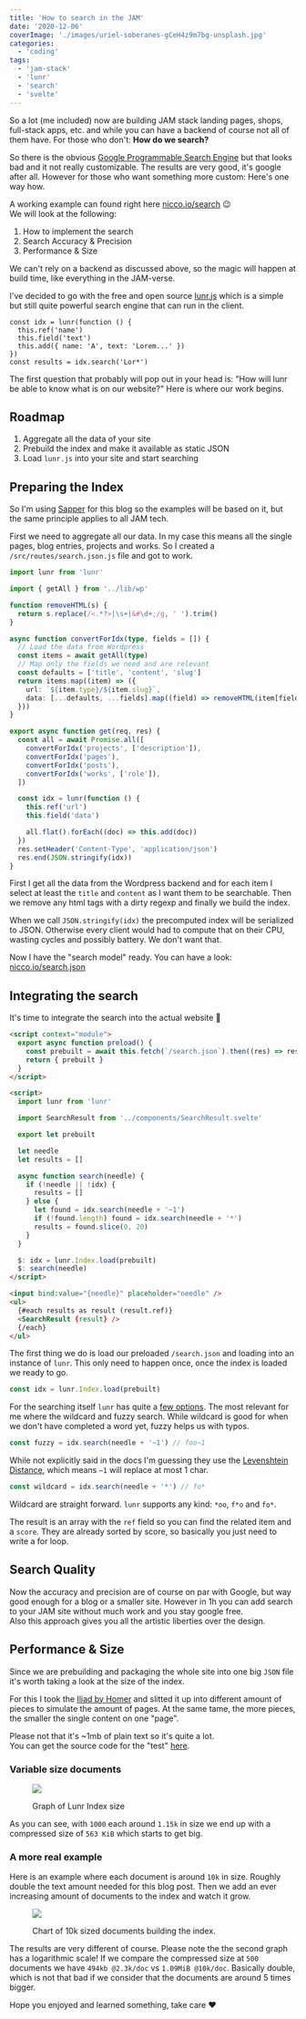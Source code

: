 ```yaml
---
title: 'How to search in the JAM'
date: '2020-12-06'
coverImage: './images/uriel-soberanes-gCeH4z9m7bg-unsplash.jpg'
categories:
  - 'coding'
tags:
  - 'jam-stack'
  - 'lunr'
  - 'search'
  - 'svelte'
---
```


So a lot (me included) now are building JAM stack landing pages, shops, full-stack apps, etc. and while you can have a backend of course not all of them have. For those who don't: **How do we search?**

So there is the obvious [Google Programmable Search Engine](https://programmablesearchengine.google.com/about/) but that looks bad and it not really customizable. The results are very good, it's google after all. However for those who want something more custom: Here's one way how.

A working example can found right here [nicco.io/search](https://nicco.io/search) 😉  
We will look at the following:

1. How to implement the search
2. Search Accuracy & Precision
3. Performance & Size

We can't rely on a backend as discussed above, so the magic will happen at build time, like everything in the JAM-verse.

I've decided to go with the free and open source [lunr.js](https://lunrjs.com/) which is a simple but still quite powerful search engine that can run in the client.

```
const idx = lunr(function () {
  this.ref('name')
  this.field('text')
  this.add({ name: 'A', text: 'Lorem...' })
})
const results = idx.search('Lor*')
```

The first question that probably will pop out in your head is: "How will lunr be able to know what is on our website?" Here is where our work begins.

## Roadmap

1. Aggregate all the data of your site
2. Prebuild the index and make it available as static JSON
3. Load `lunr.js` into your site and start searching

## Preparing the Index

So I'm using [Sapper](https://sapper.svelte.dev/) for this blog so the examples will be based on it, but the same principle applies to all JAM tech.

First we need to aggregate all our data. In my case this means all the single pages, blog entries, projects and works. So I created a `/src/routes/search.json.js` file and got to work.

```ts
import lunr from 'lunr'

import { getAll } from '../lib/wp'

function removeHTML(s) {
  return s.replace(/<.*?>|\s+|&#\d+;/g, ' ').trim()
}

async function convertForIdx(type, fields = []) {
  // Load the data from Wordpress
  const items = await getAll(type)
  // Map only the fields we need and are relevant
  const defaults = ['title', 'content', 'slug']
  return items.map((item) => ({
    url: `${item.type}/${item.slug}`,
    data: [...defaults, ...fields].map((field) => removeHTML(item[field])).join(' '),
  }))
}

export async function get(req, res) {
  const all = await Promise.all([
    convertForIdx('projects', ['description']),
    convertForIdx('pages'),
    convertForIdx('posts'),
    convertForIdx('works', ['role']),
  ])

  const idx = lunr(function () {
    this.ref('url')
    this.field('data')

    all.flat().forEach((doc) => this.add(doc))
  })
  res.setHeader('Content-Type', 'application/json')
  res.end(JSON.stringify(idx))
}
```

First I get all the data from the Wordpress backend and for each item I select at least the `title` and `content` as I want them to be searchable. Then we remove any html tags with a dirty regexp and finally we build the index.

When we call `JSON.stringify(idx)` the precomputed index will be serialized to JSON. Otherwise every client would had to compute that on their CPU, wasting cycles and possibly battery. We don't want that.

Now I have the "search model" ready. You can have a look: [nicco.io/search.json](https://nicco.io/search.json)

## Integrating the search

It's time to integrate the search into the actual website 🚀

```html
<script context="module">
  export async function preload() {
    const prebuilt = await this.fetch(`/search.json`).then((res) => res.json())
    return { prebuilt }
  }
</script>

<script>
  import lunr from 'lunr'

  import SearchResult from '../components/SearchResult.svelte'

  export let prebuilt

  let needle
  let results = []

  async function search(needle) {
    if (!needle || !idx) {
      results = []
    } else {
      let found = idx.search(needle + '~1')
      if (!found.length) found = idx.search(needle + '*')
      results = found.slice(0, 20)
    }
  }

  $: idx = lunr.Index.load(prebuilt)
  $: search(needle)
</script>

<input bind:value="{needle}" placeholder="needle" />
<ul>
  {#each results as result (result.ref)}
  <SearchResult {result} />
  {/each}
</ul>
```

The first thing we do is load our preloaded `/search.json` and loading into an instance of `lunr`. This only need to happen once, once the index is loaded we ready to go.

```ts
const idx = lunr.Index.load(prebuilt)
```

For the searching itself `lunr` has quite a [few options](https://lunrjs.com/guides/searching.html). The most relevant for me where the wildcard and fuzzy search. While wildcard is good for when we don't have completed a word yet, fuzzy helps us with typos.

```ts
const fuzzy = idx.search(needle + '~1') // foo~1
```

While not explicitly said in the docs I'm guessing they use the [Levenshtein Distance](https://en.wikipedia.org/wiki/Levenshtein_distance), which means `~1` will replace at most 1 char.

```ts
const wildcard = idx.search(needle + '*') // fo*
```

Wildcard are straight forward. `lunr` supports any kind: `*oo`, `f*o` and `fo*`.

The result is an array with the `ref` field so you can find the related item and a `score`. They are already sorted by score, so basically you just need to write a for loop.

## Search Quality

Now the accuracy and precision are of course on par with Google, but way good enough for a blog or a smaller site. However in 1h you can add search to your JAM site without much work and you stay google free.  
Also this approach gives you all the artistic liberties over the design.

## Performance & Size

Since we are prebuilding and packaging the whole site into one big `JSON` file it's worth taking a look at the size of the index.

For this I took the [Iliad by Homer](https://gutenberg.org/ebooks/6130) and slitted it up into different amount of pieces to simulate the amount of pages. At the same tame, the more pieces, the smaller the single content on one "page".

Please not that it's ~1mb of plain text so it's quite a lot.  
You can get the source code for the "test" [here](https://gist.github.com/cupcakearmy/242b54ee6b1a914896390c91846aa4d4).

### Variable size documents

<figure>

![](https://api.nicco.io/wp-content/uploads/2020/12/Lunr-Index-Size-Compresion.svg)

<figcaption>

Graph of Lunr Index size

</figcaption>

</figure>

As you can see, with `1000` each around `1.15k` in size we end up with a compressed size of `563 KiB` which starts to get big.

### A more real example

Here is an example where each document is around `10k` in size. Roughly double the text amount needed for this blog post. Then we add an ever increasing amount of documents to the index and watch it grow.

<figure>

![](https://api.nicco.io/wp-content/uploads/2020/12/Lunr.js-Index-Size-10k-Document-Size.svg)

<figcaption>

Chart of 10k sized documents building the index.

</figcaption>

</figure>

The results are very different of course. Please note the the second graph has a logarithmic scale! If we compare the compressed size at `500` documents we have `494kb @2.3k/doc` vs `1.09MiB @10k/doc`. Basically double, which is not that bad if we consider that the documents are around 5 times bigger.

Hope you enjoyed and learned something, take care ❤️
